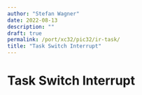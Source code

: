 ```yaml
---
author: "Stefan Wagner"
date: 2022-08-13
description: ""
draft: true
permalink: /port/xc32/pic32/ir-task/
title: "Task Switch Interrupt"
---
```


# Task Switch Interrupt
